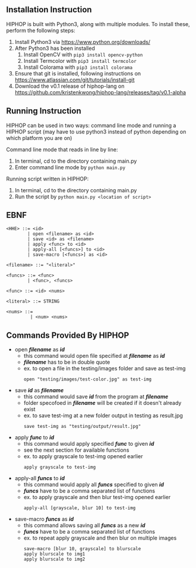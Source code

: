 ## Installation Instruction

HIPHOP is built with Python3, along with multiple modules. To install these, perform the following steps:

1. Install Python3 via https://www.python.org/downloads/
2. After Python3 has been installed
	1. Install OpenCV with ```pip3 install opencv-python```
	2. Install Termcolor with ```pip3 install termcolor```
	3. Install Colorama with ```pip3 install colorama```
3. Ensure that git is installed, following instructions on https://www.atlassian.com/git/tutorials/install-git
4. Download the v0.1 release of hiphop-lang on https://github.com/kristenkwong/hiphop-lang/releases/tag/v0.1-alpha

## Running Instruction

HIPHOP can be used in two ways: command line mode and running a HIPHOP script
(may have to use python3 instead of python depending on which platform you are on)

Command line mode that reads in line by line:
1. In terminal, cd to the directory containing main.py
2. Enter command line mode by ```python main.py```

Running script written in HIPHOP:
1. In terminal, cd to the directory containing main.py
2. Run the script by ```python main.py <location of script>```

## EBNF

```
<HHE> ::= <id>
        | open <filename> as <id>
        | save <id> as <filename>
        | apply <func> to <id>
        | apply-all [<funcs>] to <id>
        | save-macro [<funcs>] as <id>

<filename> ::= "<literal>"

<funcs> ::= <func>
        | <func>, <funcs>

<func> ::= <id> <nums>

<literal> ::= STRING

<nums> ::= 
         | <num> <nums>
```

## Commands Provided By HIPHOP

* open ***filename*** as ***id***
	* this command would open file specified at ***filename*** as ***id***
	* ***filename*** has to be in double quote
	* ex. to open a file in the testing/images folder and save as test-img
	  ```
	  open "testing/images/test-color.jpg" as test-img
	  ```
* save ***id*** as ***filename***
	* this command would save ***id*** from the program at ***filename***
	* folder specofoed in ***filename*** will be created if it doesn't already exist
	* ex. to save test-img at a new folder output in testing as result.jpg
	  ```
	  save test-img as "testing/output/result.jpg"
	  ```
* apply ***func*** to ***id***
	* this command would apply specified ***func*** to given ***id***
	* see the next section for available functions
	* ex. to apply grayscale to test-img opened earlier
	  ```
	  apply grayscale to test-img
	  ```
* apply-all ***funcs*** to ***id***
	* this command would apply all ***funcs*** specified to given ***id***
	* ***funcs*** have to be a comma separated list of functions
	* ex. to apply grayscale and then blur test-img opened earlier
	  ```
	  apply-all [grayscale, blur 10] to test-img
	  ``` 
* save-macro ***funcs*** as ***id***
	* this command allows saving all ***funcs*** as a new ***id***
	* ***funcs*** have to be a comma separated list of functions
	* ex. to repeat apply grayscale and then blur on multiple images
	  ```
	  save-macro [blur 10, grayscale] to blurscale
	  apply blurscale to img1
	  apply blurscale to img2
	  ```

